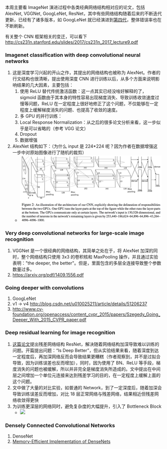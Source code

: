 本周主要看 ImageNet 演进过程中各类经典网络结构相对应的论文，包括 AlexNet, VGGNet, GoogLeNet, ResNet，其中有些网络结构随着后来的不断迭代更新，已经有了诸多版本，如 GoogLeNet 就已经演进到[第四代](http://arxiv.org/abs/1602.07261)，整体错误率也在不断刷新。

有关整个 CNN 框架相关的变迁，可以看下 <http://cs231n.stanford.edu/slides/2017/cs231n_2017_lecture9.pdf>

### Imagenet classification with deep convolutional neural networks

1. 这是深度学习兴起的开山之作，其提出的网络结构也被称为 AlexNet。作者的行文结构也很清晰，提出使用深度 CNN 进行训练以后，从多个方面来说明影响结果的几大因素，主要包括：
    1. 使用 ReLU 替代传统激活函数：这一点其实已经没啥好解释的了，sigmoid 函数由于其本身的特性容易出现梯度消失、导致训练收敛速度过慢等问题，ReLU 在一定程度上很好地修正了这个问题，不仅能够在一定程度上缓解梯度消失的问题、也提高了收敛的速度。
    2. 多 GPU 的并行训练：
    3. Local Response Normalization：从之后的很多论文分析来看，这一步似乎是可以省略的（参考 VGG 论文）
    4. Dropout
    5. 数据增强
2. AlexNet 结构如下：（为什么 input 是 224*224 呢？因为作者在数据增强这一步中对原始图像进行了随机的裁剪）
    - ![](imgs/alexnet.jpg)

### Very deep convolutional networks for large-scale image recognition

1. VGGNet 是一个很经典的网络结构，其简单之处在于，将 AlexNet 加深的同时，整个网络结构只使用 3x3 的卷积核和 MaxPooling 操作，并且通过实验表明："the deeper, the better"。但是，里面包含的多层全连接导致整个参数数量过多。
2. https://arxiv.org/pdf/1409.1556.pdf

### Going deeper with convolutions
1. GoogLeNet
2. v1 -> v4 <http://blog.csdn.net/u010025211/article/details/51206237>
3. <http://www.cv-foundation.org/openaccess/content_cvpr_2015/papers/Szegedy_Going_Deeper_With_2015_CVPR_paper.pdf>

### Deep residual learning for image recognition

1. [这篇论文](https://arxiv.org/pdf/1512.03385.pdf)提出残差网络结构 ResNet，解决随着网络结构加深导致难以训练的问题。开篇提出问题：“Is Deep Better”，但从实验结果来看，随着深度到达一定程度后，再加深网络反而会导致结果更糟糕（作者观察到，并不是过拟合导致，因为训练误差也反而增加），同时，因为使用了 BN、ReLU 等手段，梯度消失的问题也被缓解，所以并非完全是梯度消失所造成的。文中提出在中间层之间增加一个单位元连接来达到残差学习的目的，在一定程度上缓解上面的这个问题。
2. 文中做了大量的对比实验，如普通的 Network，到了一定深度后，随着加深会导致训练误差反而增加，对比 18 层正常网络与残差网络，结果相近但残差网络收敛得更快
3. 为训练更深层的网络同时，避免复杂度的大幅提升，引入了 Bottleneck Block
    - ![](residual_bottleneck_block.jpg)

### Densely Connected Convolutional Networks

1. DenseNet
2. [Memory-Efficient Implementation of DenseNets](https://arxiv.org/pdf/1707.06990.pdf)